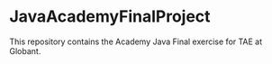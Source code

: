 # JavaAcademyFinalProject
This repository contains the Academy Java Final exercise for TAE at Globant.
